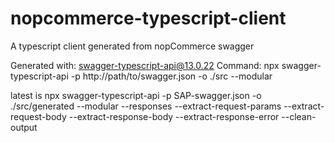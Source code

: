 # nopcommerce-typescript-client

A typescript client generated from nopCommerce swagger

Generated with:
swagger-typescript-api@13.0.22
Command:
npx swagger-typescript-api -p http://path/to/swagger.json -o ./src --modular

latest is
npx swagger-typescript-api -p SAP-swagger.json -o ./src/generated --modular --responses --extract-request-params --extract-request-body --extract-response-body --extract-response-error --clean-output

<!-- Add operation ids in nopcommerce
src\Nop.Plugin.Misc.WebApi.Frontend\Infrastructure\PluginNopStartup.cs
services.AddSwaggerGen(options =>
{
options.CustomOperationIds(e => $"{e.HttpMethod}_{e.ActionDescriptor.RouteValues["controller"]}_{e.ActionDescriptor.RouteValues["action"]}"); -->
